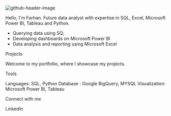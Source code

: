 ![github-header-image](https://github.com/farhan-afzan/farhanafzan/assets/154865484/439e329a-b928-46d8-9a60-596fd52b2ce6)



Hello, I'm Farhan. Future data analyst with expertise in SQL, Excel, Microsoft Power BI, Tableau and Python.

- Querying data using SQ;
- Developing dashboards on Microsoft Power BI
- Data analysis and reporting using Microsoft Excel



Projects

Welcome to my portfollio, where I showcase my projects.



Tools

Languages: SQL, Python
Database : Google BigQuery, MYSQL
Visualization: Microsoft Power BI, Tableau


Connect with me

LinkedIn
